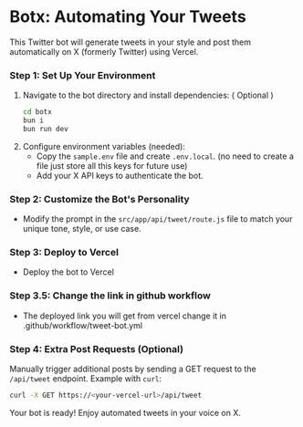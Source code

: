 # Botx: Automating Your Tweets 

This Twitter bot will generate tweets in your style and post them automatically on X (formerly Twitter) using Vercel. 

### Step 1: Set Up Your Environment
1. Navigate to the bot directory and install dependencies: ( Optional )
   ```bash
   cd botx
   bun i
   bun run dev
   ```
2. Configure environment variables (needed):
   - Copy the `sample.env` file and create `.env.local`. (no need to create a file just store all this keys for future use)
   - Add your X API keys to authenticate the bot.

### Step 2: Customize the Bot's Personality
- Modify the prompt in the `src/app/api/tweet/route.js` file to match your unique tone, style, or use case.

### Step 3: Deploy to Vercel
- Deploy the bot to Vercel 

### Step 3.5: Change the link in github workflow
- The deployed link you will get from vercel change it in .github/workflow/tweet-bot.yml


### Step 4: Extra Post Requests (Optional)
Manually trigger additional posts by sending a GET request to the `/api/tweet` endpoint.
Example with `curl`:
```bash
curl -X GET https://<your-vercel-url>/api/tweet
```

Your bot is ready! Enjoy automated tweets in your voice on X.